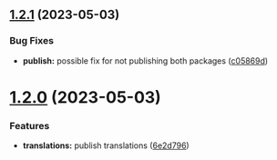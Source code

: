 ## [1.2.1](https://github.com/resourge/translations/compare/v1.2.0...v1.2.1) (2023-05-03)


### Bug Fixes

* **publish:** possible fix for not publishing both packages ([c05869d](https://github.com/resourge/translations/commit/c05869d616ffa8281ef046fa704ee4c984286376))

# [1.2.0](https://github.com/resourge/translations/compare/v1.1.0...v1.2.0) (2023-05-03)


### Features

* **translations:** publish translations ([6e2d796](https://github.com/resourge/translations/commit/6e2d796b50f60e1bc16f8b2e2655c23ccea658bd))
